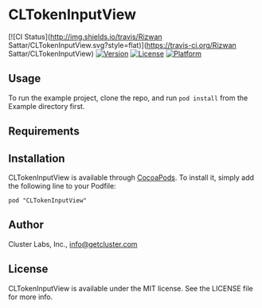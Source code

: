 # CLTokenInputView

[![CI Status](http://img.shields.io/travis/Rizwan Sattar/CLTokenInputView.svg?style=flat)](https://travis-ci.org/Rizwan Sattar/CLTokenInputView)
[![Version](https://img.shields.io/cocoapods/v/LaunchKit.svg?style=flat)](http://cocoadocs.org/docsets/CLTokenInputView)
[![License](https://img.shields.io/cocoapods/l/LaunchKit.svg?style=flat)](http://cocoadocs.org/docsets/CLTokenInputView)
[![Platform](https://img.shields.io/cocoapods/p/LaunchKit.svg?style=flat)](http://cocoadocs.org/docsets/CLTokenInputView)

## Usage

To run the example project, clone the repo, and run `pod install` from the Example directory first.

## Requirements

## Installation

CLTokenInputView is available through [CocoaPods](http://cocoapods.org). To install
it, simply add the following line to your Podfile:

    pod "CLTokenInputView"

## Author

Cluster Labs, Inc., info@getcluster.com

## License

CLTokenInputView is available under the MIT license. See the LICENSE file for more info.

